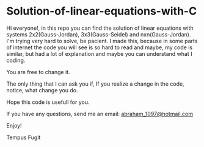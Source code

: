 # Solution-of-linear-equations-with-C

Hi everyone!, in this repo you can find the solution of linear equations with systems 2x2(Gauss-Jordan), 3x3(Gauss-Seidel) and nxn(Gauss-Jordan).
I'm trying very hard to solve, be pacient. I made this, because in some parts of internet the code you will see is so hard to read and maybe, 
my code is similar, but had a lot of explanation and maybe you can understand what I coding. 

You are free to change it.

The only thing that I can ask you if, If you realize a change in the code, notice, what change you do. 

Hope this code is usefull for you. 

If you have any questions, send me an email: abraham_1097@hotmail.com

Enjoy!

Tempus Fugit
